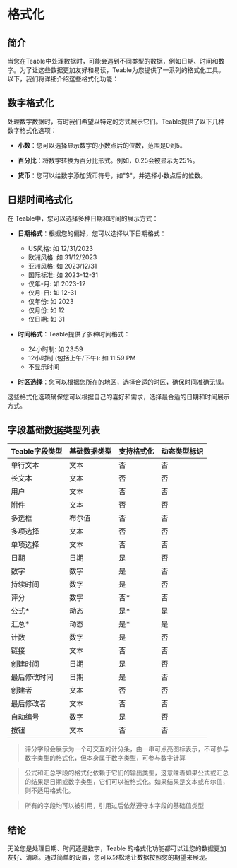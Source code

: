 # 格式化

## 简介

当您在Teable中处理数据时，可能会遇到不同类型的数据，例如日期、时间和数字。为了让这些数据更加友好和易读，Teable为您提供了一系列的格式化工具。以下，我们将详细介绍这些格式化功能：

## 数字格式化

处理数字数据时，有时我们希望以特定的方式展示它们。Teable提供了以下几种数字格式化选项：

- **小数**：您可以选择显示数字的小数点后的位数，范围是0到5。

- **百分比**：将数字转换为百分比形式。例如，0.25会被显示为25%。

- **货币**：您可以给数字添加货币符号，如"$"，并选择小数点后的位数。

## 日期时间格式化

在 Teable中，您可以选择多种日期和时间的展示方式：

- **日期格式**：根据您的偏好，您可以选择以下日期格式：

  - US风格: 如 12/31/2023
  - 欧洲风格: 如 31/12/2023
  - 亚洲风格: 如 2023/12/31
  - 国际标准: 如 2023-12-31
  - 仅年-月: 如 2023-12
  - 仅月-日: 如 12-31
  - 仅年份: 如 2023
  - 仅月份: 如 12
  - 仅日期: 如 31

- **时间格式**：Teable提供了多种时间格式：

  - 24小时制: 如 23:59
  - 12小时制 (包括上午/下午): 如 11:59 PM
  - 不显示时间

- **时区选择**：您可以根据您所在的地区，选择合适的时区，确保时间准确无误。

这些格式化选项确保您可以根据自己的喜好和需求，选择最合适的日期和时间展示方式。


## 字段基础数据类型列表

| Teable字段类型        | 基础数据类型 | 支持格式化 | 动态类型标识 |
|---------------------|------------|------------|------------|
| 单行文本              | 文本         | 否           | 否           |
| 长文本                | 文本         | 否           | 否           |
| 用户                  | 文本         | 否           | 否           |
| 附件                  | 文本         | 否           | 否           |
| 多选框                | 布尔值       | 否           | 否           |
| 多项选择              | 文本         | 否           | 否           |
| 单项选择              | 文本         | 否           | 否           |
| 日期                  | 日期         | 是           | 否           |
| 数字                  | 数字         | 是           | 否           |
| 持续时间              | 数字         | 是           | 否           |
| 评分                  | 数字         | 否*           | 否           |
| 公式*                  | 动态         | 是*          | 是           |
| 汇总*                  | 动态         | 是*          | 是           |
| 计数                  | 数字         | 是           | 否           |
| 链接                  | 文本         | 否           | 否           |
| 创建时间              | 日期         | 是           | 否           |
| 最后修改时间          | 日期         | 是           | 否           |
| 创建者                | 文本         | 否           | 否           |
| 最后修改者            | 文本         | 否           | 否           |
| 自动编号              | 数字         | 是           | 否           |
| 按钮                  | 文本         | 否           | 否           |

> 评分字段会展示为一个可交互的计分条，由一串可点亮图标表示，不可参与数字类型的格式化，但本身属于数字类型，可参与数字计算

> 公式和汇总字段的格式化依赖于它们的输出类型，这意味着如果公式或汇总的结果是日期或数字类型，它们可以被格式化。如果结果是文本或布尔值，则不适用格式化。

> 所有的字段均可以被引用，引用过后依然遵守本字段的基础值类型

## 结论

无论您是处理日期、时间还是数字，Teable 的格式化功能都可以让您的数据更加友好、清晰。通过简单的设置，您可以轻松地让数据按照您的期望来展现。
